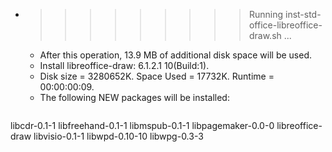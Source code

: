 * >>>>>>>>> Running inst-std-office-libreoffice-draw.sh ...
  * After this operation, 13.9 MB of additional disk space will be used.
  * Install libreoffice-draw: 6.1.2.1 10(Build:1).
  * Disk size = 3280652K. Space Used = 17732K. Runtime = 00:00:00:09.
  * The following NEW packages will be installed:
  ```bash
libcdr-0.1-1 libfreehand-0.1-1 libmspub-0.1-1 libpagemaker-0.0-0 libreoffice-draw
libvisio-0.1-1 libwpd-0.10-10 libwpg-0.3-3
  ```
